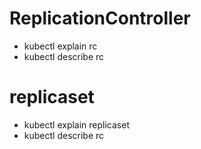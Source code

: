 
# ReplicationController
- kubectl explain rc
- kubectl describe rc
# replicaset 
- kubectl explain replicaset
- kubectl describe rc
